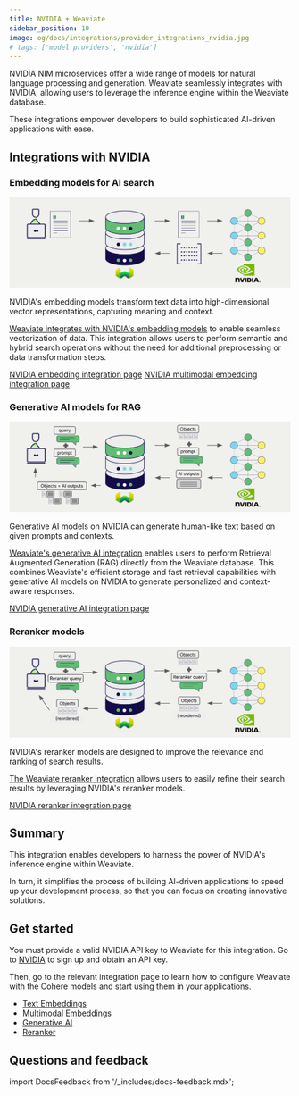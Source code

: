 ```yaml
---
title: NVIDIA + Weaviate
sidebar_position: 10
image: og/docs/integrations/provider_integrations_nvidia.jpg
# tags: ['model providers', 'nvidia']
---
```


<!-- Note: for images, use https://docs.google.com/presentation/d/15opIcJuaIjEEcs_1Zm8B6pccox2p7_MHSjCnRv4dPfU/edit?usp=sharing -->

NVIDIA NIM microservices offer a wide range of models for natural language processing and generation. Weaviate seamlessly integrates with NVIDIA, allowing users to leverage the inference engine within the Weaviate database.

These integrations empower developers to build sophisticated AI-driven applications with ease.

## Integrations with NVIDIA

### Embedding models for AI search

![Embedding integration illustration](../_includes/integration_nvidia_embedding.png)

NVIDIA's embedding models transform text data into high-dimensional vector representations, capturing meaning and context.

[Weaviate integrates with NVIDIA's embedding models](./embeddings.md) to enable seamless vectorization of data. This integration allows users to perform semantic and hybrid search operations without the need for additional preprocessing or data transformation steps.

[NVIDIA embedding integration page](./embeddings.md)
[NVIDIA multimodal embedding integration page](./embeddings-multimodal.md)

### Generative AI models for RAG

![Single prompt RAG integration generates individual outputs per search result](../_includes/integration_nvidia_rag_single.png)

Generative AI models on NVIDIA can generate human-like text based on given prompts and contexts.

[Weaviate's generative AI integration](./generative.md) enables users to perform Retrieval Augmented Generation (RAG) directly from the Weaviate database. This combines Weaviate's efficient storage and fast retrieval capabilities with generative AI models on NVIDIA to generate personalized and context-aware responses.

[NVIDIA generative AI integration page](./generative.md)

### Reranker models

![Reranker integration illustration](../_includes/integration_nvidia_reranker.png)

NVIDIA's reranker models are designed to improve the relevance and ranking of search results.

[The Weaviate reranker integration](./reranker.md) allows users to easily refine their search results by leveraging NVIDIA's reranker models.

[NVIDIA reranker integration page](./reranker.md)

## Summary

This integration enables developers to harness the power of NVIDIA's inference engine within Weaviate.

In turn, it simplifies the process of building AI-driven applications to speed up your development process, so that you can focus on creating innovative solutions.

## Get started

You must provide a valid NVIDIA API key to Weaviate for this integration. Go to [NVIDIA](https://build.nvidia.com/) to sign up and obtain an API key.

Then, go to the relevant integration page to learn how to configure Weaviate with the Cohere models and start using them in your applications.

- [Text Embeddings](./embeddings.md)
- [Multimodal Embeddings](./embeddings-multimodal.md)
- [Generative AI](./generative.md)
- [Reranker](./reranker.md)

## Questions and feedback

import DocsFeedback from '/_includes/docs-feedback.mdx';

<DocsFeedback/>
